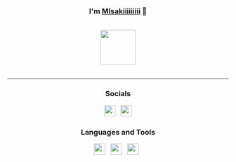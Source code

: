 <div id="SealedSaucer" align="center">
  <h3>I'm <a href="https://azame.fr">MIsakiiiiiiiii</a> 🌸 </h3>
  <br>
  <a href="https://discord.com/users/737423111925923841"><img height="80px" src="https://discord.c99.nl/widget/theme-4/737423111925923841.png"/></a>
  <br><br>

---

<h3>Socials</h3>

<div>
    <a href="https://azame.fr"><img src="https://i.imgur.com/HcY0gIm.png" height="25" width="25"></a>
    &nbsp;
    <a href="https://discord.gg/6bJyTDTa22"><img src="https://i.imgur.com/CZU39q2.png" height="25" width="25"></a>
</div>

<h3>Languages and Tools</h3>

<div>
  <a href="https://python.org"><img src="https://skillicons.dev/icons?i=python" height="26" width="26"></a>
  &nbsp;
  <a href="https://javascript.com"><img src="https://skillicons.dev/icons?i=javascript" height="26" width="26"></a>
  &nbsp;
  <a href="https://nodejs.org"><img src="https://skillicons.dev/icons?i=nodejs" height="26" width="26"></a>
  &nbsp;

</div>
</div>
